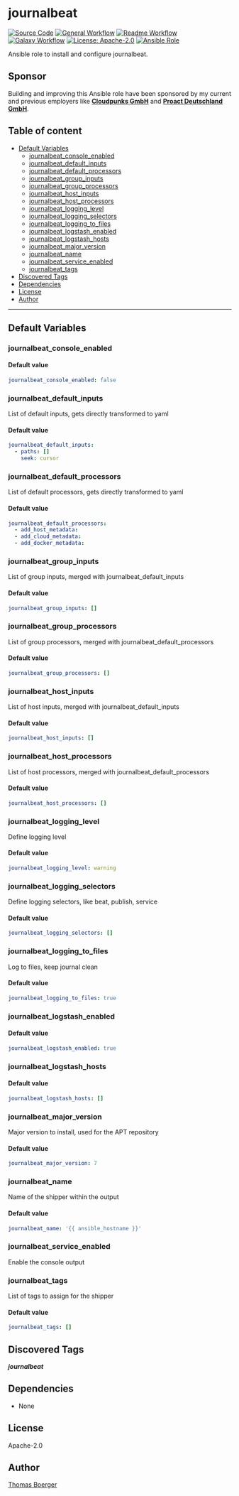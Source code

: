 # journalbeat

[![Source Code](https://img.shields.io/badge/github-source%20code-blue?logo=github&amp;logoColor=white)](https://github.com/rolehippie/journalbeat)
[![General Workflow](https://github.com/rolehippie/journalbeat/actions/workflows/general.yml/badge.svg)](https://github.com/rolehippie/journalbeat/actions/workflows/general.yml)
[![Readme Workflow](https://github.com/rolehippie/journalbeat/actions/workflows/readme.yml/badge.svg)](https://github.com/rolehippie/journalbeat/actions/workflows/readme.yml)
[![Galaxy Workflow](https://github.com/rolehippie/journalbeat/actions/workflows/galaxy.yml/badge.svg)](https://github.com/rolehippie/journalbeat/actions/workflows/galaxy.yml)
[![License: Apache-2.0](https://img.shields.io/github/license/rolehippie/journalbeat)](https://github.com/rolehippie/journalbeat/blob/master/LICENSE)
[![Ansible Role](https://img.shields.io/badge/role-rolehippie.journalbeat-blue)](https://galaxy.ansible.com/rolehippie/journalbeat)

Ansible role to install and configure journalbeat.

## Sponsor

Building and improving this Ansible role have been sponsored by my current and previous employers like **[Cloudpunks GmbH](https://cloudpunks.de)** and **[Proact Deutschland GmbH](https://www.proact.eu)**.

## Table of content

- [Default Variables](#default-variables)
  - [journalbeat_console_enabled](#journalbeat_console_enabled)
  - [journalbeat_default_inputs](#journalbeat_default_inputs)
  - [journalbeat_default_processors](#journalbeat_default_processors)
  - [journalbeat_group_inputs](#journalbeat_group_inputs)
  - [journalbeat_group_processors](#journalbeat_group_processors)
  - [journalbeat_host_inputs](#journalbeat_host_inputs)
  - [journalbeat_host_processors](#journalbeat_host_processors)
  - [journalbeat_logging_level](#journalbeat_logging_level)
  - [journalbeat_logging_selectors](#journalbeat_logging_selectors)
  - [journalbeat_logging_to_files](#journalbeat_logging_to_files)
  - [journalbeat_logstash_enabled](#journalbeat_logstash_enabled)
  - [journalbeat_logstash_hosts](#journalbeat_logstash_hosts)
  - [journalbeat_major_version](#journalbeat_major_version)
  - [journalbeat_name](#journalbeat_name)
  - [journalbeat_service_enabled](#journalbeat_service_enabled)
  - [journalbeat_tags](#journalbeat_tags)
- [Discovered Tags](#discovered-tags)
- [Dependencies](#dependencies)
- [License](#license)
- [Author](#author)

---

## Default Variables

### journalbeat_console_enabled

#### Default value

```YAML
journalbeat_console_enabled: false
```

### journalbeat_default_inputs

List of default inputs, gets directly transformed to yaml

#### Default value

```YAML
journalbeat_default_inputs:
  - paths: []
    seek: cursor
```

### journalbeat_default_processors

List of default processors, gets directly transformed to yaml

#### Default value

```YAML
journalbeat_default_processors:
  - add_host_metadata:
  - add_cloud_metadata:
  - add_docker_metadata:
```

### journalbeat_group_inputs

List of group inputs, merged with journalbeat_default_inputs

#### Default value

```YAML
journalbeat_group_inputs: []
```

### journalbeat_group_processors

List of group processors, merged with journalbeat_default_processors

#### Default value

```YAML
journalbeat_group_processors: []
```

### journalbeat_host_inputs

List of host inputs, merged with journalbeat_default_inputs

#### Default value

```YAML
journalbeat_host_inputs: []
```

### journalbeat_host_processors

List of host processors, merged with journalbeat_default_processors

#### Default value

```YAML
journalbeat_host_processors: []
```

### journalbeat_logging_level

Define logging level

#### Default value

```YAML
journalbeat_logging_level: warning
```

### journalbeat_logging_selectors

Define logging selectors, like beat, publish, service

#### Default value

```YAML
journalbeat_logging_selectors: []
```

### journalbeat_logging_to_files

Log to files, keep journal clean

#### Default value

```YAML
journalbeat_logging_to_files: true
```

### journalbeat_logstash_enabled

#### Default value

```YAML
journalbeat_logstash_enabled: true
```

### journalbeat_logstash_hosts

#### Default value

```YAML
journalbeat_logstash_hosts: []
```

### journalbeat_major_version

Major version to install, used for the APT repository

#### Default value

```YAML
journalbeat_major_version: 7
```

### journalbeat_name

Name of the shipper within the output

#### Default value

```YAML
journalbeat_name: '{{ ansible_hostname }}'
```

### journalbeat_service_enabled

Enable the console output

### journalbeat_tags

List of tags to assign for the shipper

#### Default value

```YAML
journalbeat_tags: []
```

## Discovered Tags

**_journalbeat_**


## Dependencies

- None

## License

Apache-2.0

## Author

[Thomas Boerger](https://github.com/tboerger)
